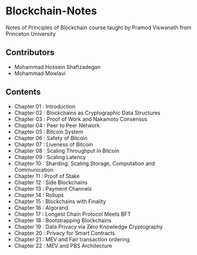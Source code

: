 # Blockchain-Notes
Notes of Principles of Blockchain course taught by Pramod Viswanath from Princeton University

## Contributors
- Mohammad Hossein Shafizadegan
- Mohammad Mowlavi

## Contents
- Chapter 01 : Introduction
- Chapter 02 : Blockchains as Cryptographic Data Structures
- Chapter 03 : Proof of Work and Nakamoto Consensus
- Chapter 04 : Peer to Peer Network
- Chapter 05 : Bitcoin System
- Chapter 06 : Safety of Bitcoin 
- Chapter 07 : Liveness of Bitcoin
- Chapter 08 : Scaling Throughput in Bitcoin
- Chapter 09 : Scaling Latency 
- Chapter 10 : Sharding: Scaling Storage, Computation and Communication
- Chapter 11 : Proof of Stake
- Chapter 12 : Side Blockchains
- Chapter 13 : Payment Channels
- Chapter 14 : Rollups
- Chapter 15 : Blockchains with Finality
- Chapter 16 : Algorand
- Chapter 17 : Longest Chain Protocol Meets BFT
- Chapter 18 : Bootstrapping Blockchains
- Chapter 19 : Data Privacy via Zero Knowledge Cryptography
- Chapter 20 : Privacy for Smart Contracts
- Chapter 21 : MEV and Fair transaction ordering
- Chapter 22 : MEV and PBS Architecture

